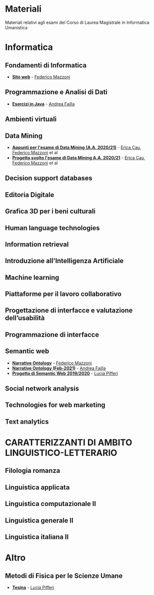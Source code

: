 # Materiali
Materiali relativi agli esami del Corso di Laurea Magistrale in Informatica Umanistica

# Informatica

## Fondamenti di Informatica
- [**Sito web**](https://github.com/FedericoMz/fondamentiDiInformatica) - [Federico Mazzoni](https://github.com/FedericoMz) 

## Programmazione e Analisi di Dati
- [**Esercizi in Java**](https://github.com/andreafailla/Esercizi-in-java) - [Andrea Failla](https://github.com/andreafailla)

## Ambienti virtuali	
## Data Mining 
- [**Appunti per l'esame di Data Mining (A.A. 2020/21)**](https://github.com/lyereth/Appunti-Data-Mining-) - [Erica Cau](https://github.com/lyereth/), [Federico Mazzoni](https://github.com/FedericoMz) et al
- [**Progetto svolto l'esame di Data Mining A.A. 2020/21**](https://github.com/lyereth/Data-Mining-project) - [Erica Cau](https://github.com/lyereth/), [Federico Mazzoni](https://github.com/FedericoMz) et al
## Decision support databases
## Editoria Digitale
## Grafica 3D per i beni culturali	
## Human language technologies 
## Information retrieval
## Introduzione all’Intelligenza Artificiale	
## Machine learning
## Piattaforme per il lavoro collaborativo	
## Progettazione di interfacce e valutazione dell’usabilità	
## Programmazione di interfacce	
## Semantic web 
- [**Narrative Ontology**](https://github.com/FedericoMz/Semantic-Web) - [Federico Mazzoni](https://github.com/FedericoMz)
- [**Narrative Ontology (Feb-2021)**](https://github.com/andreafailla/Narrative-Ontology) - [Andrea Failla](https://github.com/andreafailla)
- [**Progetto di Semantic Web 2019/2020**](https://github.com/luciapiff/Semantic-Web) - [Lucia Pifferi](https://github.com/luciapiff/)
## Social network analysis 
## Technologies for web marketing
## Text analytics

# CARATTERIZZANTI DI AMBITO LINGUISTICO-LETTERARIO
## Filologia romanza	
## Linguistica applicata
## Linguistica computazionale II	
## Linguistica generale II
## Linguistica italiana II	

# Altro
## Metodi di Fisica per le Scienze Umane
- [**Tesina**](https://github.com/luciapiff/Metodi-della-fisica-per-le-scienze-umane) - [Lucia Pifferi](https://github.com/luciapiff/)

